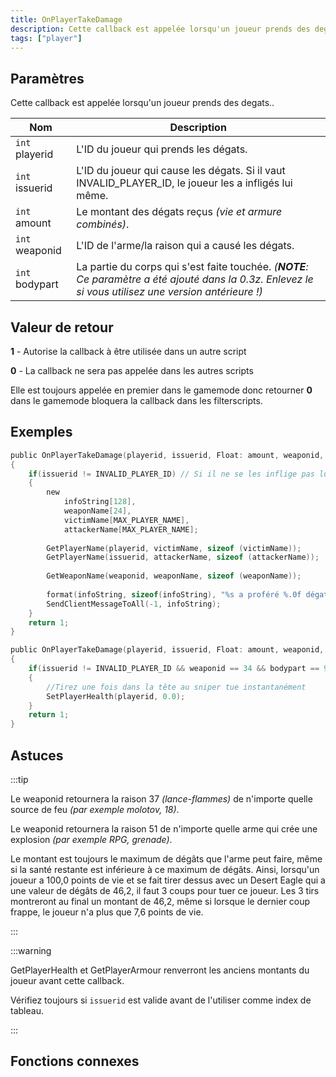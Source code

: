 ```yaml
---
title: OnPlayerTakeDamage
description: Cette callback est appelée lorsqu'un joueur prends des degats.
tags: ["player"]
---
```


<VersionWarn name='callback' version='SA-MP 0.3d' />

## Paramètres

Cette callback est appelée lorsqu'un joueur prends des degats..

| Nom              | Description                                                                                                                                            |
| ---------------- | ------------------------------------------------------------------------------------------------------------------------------------------------------ |
| `int` playerid   | L'ID du joueur qui prends les dégats.                                                                                                                  |
| `int` issuerid   | L'ID du joueur qui cause les dégats. Si il vaut INVALID_PLAYER_ID, le joueur les a infligés lui même.                                                  |
| `int` amount     | Le montant des dégats reçus _(vie et armure combinés)_.                                                                                                |
| `int` weaponid   | L'ID de l'arme/la raison qui a causé les dégats.                                                                                                       |
| `int` bodypart   | La partie du corps qui s'est faite touchée. _(**NOTE**: Ce paramètre a été ajouté dans la 0.3z. Enlevez le si vous utilisez une version antérieure !)_ |

## Valeur de retour

**1** - Autorise la callback à être utilisée dans un autre script

**0** - La callback ne sera pas appelée dans les autres scripts

Elle est toujours appelée en premier dans le gamemode donc retourner **0** dans le gamemode bloquera la callback dans les filterscripts.

## Exemples

```c
public OnPlayerTakeDamage(playerid, issuerid, Float: amount, weaponid, bodypart)
{
    if(issuerid != INVALID_PLAYER_ID) // Si il ne se les inflige pas lui même
    {
        new
            infoString[128],
            weaponName[24],
            victimName[MAX_PLAYER_NAME],
            attackerName[MAX_PLAYER_NAME];
 
        GetPlayerName(playerid, victimName, sizeof (victimName));
        GetPlayerName(issuerid, attackerName, sizeof (attackerName));
 
        GetWeaponName(weaponid, weaponName, sizeof (weaponName));
 
        format(infoString, sizeof(infoString), "%s a proféré %.0f dégats à %s, arme: %s", attackerName, amount, victimName, weaponName);
        SendClientMessageToAll(-1, infoString);
    }
    return 1;
}
```

```c
public OnPlayerTakeDamage(playerid, issuerid, Float: amount, weaponid, bodypart)
{
    if(issuerid != INVALID_PLAYER_ID && weaponid == 34 && bodypart == 9)
    {
        //Tirez une fois dans la tête au sniper tue instantanément
        SetPlayerHealth(playerid, 0.0);
    }
    return 1;
}
```


## Astuces

:::tip

Le weaponid retournera la raison 37 _(lance-flammes)_ de n'importe quelle source de feu _(par exemple molotov, 18)_.

Le weaponid retournera la raison 51 de n'importe quelle arme qui crée une explosion _(par exemple RPG, grenade)_.

Le montant est toujours le maximum de dégâts que l'arme peut faire, même si la santé restante est inférieure à ce maximum de dégâts. Ainsi, lorsqu'un joueur a 100,0 points de vie et se fait tirer dessus avec un Desert Eagle qui a une valeur de dégâts de 46,2, il faut 3 coups pour tuer ce joueur. Les 3 tirs montreront au final un montant de 46,2, même si lorsque le dernier coup frappe, le joueur n'a plus que 7,6 points de vie.

:::

:::warning

GetPlayerHealth et GetPlayerArmour renverront les anciens montants du joueur avant cette callback. 

Vérifiez toujours si `issuerid` est valide avant de l'utiliser comme index de tableau.

:::

## Fonctions connexes
